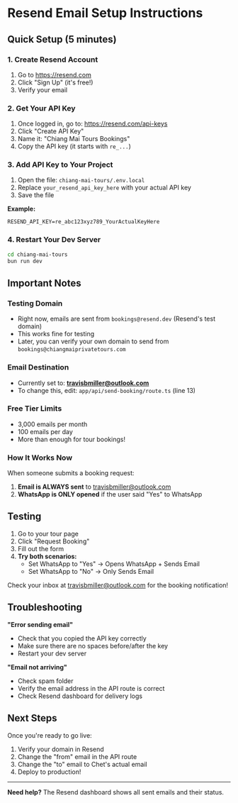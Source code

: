 # Resend Email Setup Instructions

## Quick Setup (5 minutes)

### 1. Create Resend Account
1. Go to https://resend.com
2. Click "Sign Up" (it's free!)
3. Verify your email

### 2. Get Your API Key
1. Once logged in, go to: https://resend.com/api-keys
2. Click "Create API Key"
3. Name it: "Chiang Mai Tours Bookings"
4. Copy the API key (it starts with `re_...`)

### 3. Add API Key to Your Project
1. Open the file: `chiang-mai-tours/.env.local`
2. Replace `your_resend_api_key_here` with your actual API key
3. Save the file

**Example:**
```
RESEND_API_KEY=re_abc123xyz789_YourActualKeyHere
```

### 4. Restart Your Dev Server
```bash
cd chiang-mai-tours
bun run dev
```

## Important Notes

### Testing Domain
- Right now, emails are sent from `bookings@resend.dev` (Resend's test domain)
- This works fine for testing
- Later, you can verify your own domain to send from `bookings@chiangmaiprivatetours.com`

### Email Destination
- Currently set to: **travisbmiller@outlook.com**
- To change this, edit: `app/api/send-booking/route.ts` (line 13)

### Free Tier Limits
- 3,000 emails per month
- 100 emails per day
- More than enough for tour bookings!

### How It Works Now

When someone submits a booking request:

1. **Email is ALWAYS sent** to travisbmiller@outlook.com
2. **WhatsApp is ONLY opened** if the user said "Yes" to WhatsApp

## Testing

1. Go to your tour page
2. Click "Request Booking"
3. Fill out the form
4. **Try both scenarios:**
   - Set WhatsApp to "Yes" → Opens WhatsApp + Sends Email
   - Set WhatsApp to "No" → Only Sends Email

Check your inbox at travisbmiller@outlook.com for the booking notification!

## Troubleshooting

**"Error sending email"**
- Check that you copied the API key correctly
- Make sure there are no spaces before/after the key
- Restart your dev server

**"Email not arriving"**
- Check spam folder
- Verify the email address in the API route is correct
- Check Resend dashboard for delivery logs

## Next Steps

Once you're ready to go live:
1. Verify your domain in Resend
2. Change the "from" email in the API route
3. Change the "to" email to Chet's actual email
4. Deploy to production!

---

**Need help?** The Resend dashboard shows all sent emails and their status.
